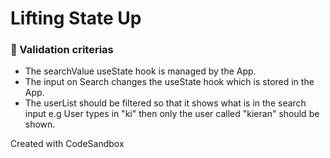 # Lifting State Up
### 🧐 Validation criterias

 - The searchValue useState hook is managed by the App.
 - The input on Search changes the useState hook which is stored in the App.
 - The userList should be filtered so that it shows what is in the search input e.g User types in "ki" then only the user called "kieran" should be shown.


Created with CodeSandbox
